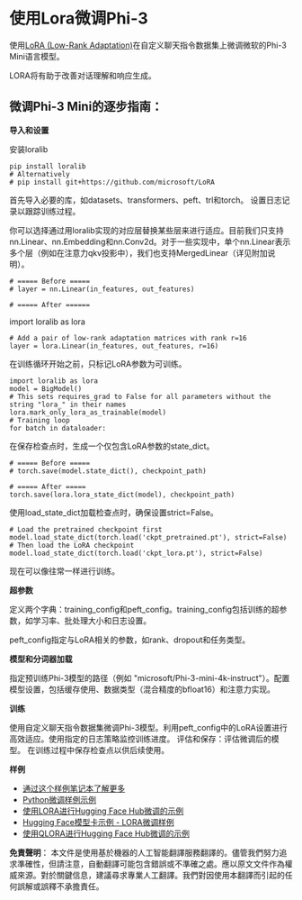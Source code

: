 # **使用Lora微调Phi-3**

使用[LoRA (Low-Rank Adaptation)](https://github.com/microsoft/LoRA?WT.mc_id=aiml-138114-kinfeylo)在自定义聊天指令数据集上微调微软的Phi-3 Mini语言模型。

LORA将有助于改善对话理解和响应生成。

## 微调Phi-3 Mini的逐步指南：

**导入和设置**

安装loralib

```
pip install loralib
# Alternatively
# pip install git+https://github.com/microsoft/LoRA

```

首先导入必要的库，如datasets、transformers、peft、trl和torch。
设置日志记录以跟踪训练过程。

你可以选择通过用loralib实现的对应层替换某些层来进行适应。目前我们只支持nn.Linear、nn.Embedding和nn.Conv2d。对于一些实现中，单个nn.Linear表示多个层（例如在注意力qkv投影中），我们也支持MergedLinear（详见附加说明）。

```
# ===== Before =====
# layer = nn.Linear(in_features, out_features)
```

```
# ===== After ======
```

import loralib as lora

```
# Add a pair of low-rank adaptation matrices with rank r=16
layer = lora.Linear(in_features, out_features, r=16)
```

在训练循环开始之前，只标记LoRA参数为可训练。

```
import loralib as lora
model = BigModel()
# This sets requires_grad to False for all parameters without the string "lora_" in their names
lora.mark_only_lora_as_trainable(model)
# Training loop
for batch in dataloader:
```

在保存检查点时，生成一个仅包含LoRA参数的state_dict。

```
# ===== Before =====
# torch.save(model.state_dict(), checkpoint_path)
```
```
# ===== After =====
torch.save(lora.lora_state_dict(model), checkpoint_path)
```

使用load_state_dict加载检查点时，确保设置strict=False。

```
# Load the pretrained checkpoint first
model.load_state_dict(torch.load('ckpt_pretrained.pt'), strict=False)
# Then load the LoRA checkpoint
model.load_state_dict(torch.load('ckpt_lora.pt'), strict=False)
```

现在可以像往常一样进行训练。

**超参数**

定义两个字典：training_config和peft_config。training_config包括训练的超参数，如学习率、批处理大小和日志设置。

peft_config指定与LoRA相关的参数，如rank、dropout和任务类型。

**模型和分词器加载**

指定预训练Phi-3模型的路径（例如 "microsoft/Phi-3-mini-4k-instruct"）。配置模型设置，包括缓存使用、数据类型（混合精度的bfloat16）和注意力实现。

**训练**

使用自定义聊天指令数据集微调Phi-3模型。利用peft_config中的LoRA设置进行高效适应。使用指定的日志策略监控训练进度。
评估和保存：评估微调后的模型。
在训练过程中保存检查点以供后续使用。

**样例**
- [通过这个样例笔记本了解更多](../../../../code/04.Finetuning/Phi_3_Inference_Finetuning.ipynb)
- [Python微调样例示例](../../../../code/04.Finetuning/FineTrainingScript.py)
- [使用LORA进行Hugging Face Hub微调的示例](../../../../code/04.Finetuning/Phi-3-finetune-lora-python.ipynb)
- [Hugging Face模型卡示例 - LORA微调样例](https://huggingface.co/microsoft/Phi-3-mini-4k-instruct/blob/main/sample_finetune.py)
- [使用QLORA进行Hugging Face Hub微调的示例](../../../../code/04.Finetuning/Phi-3-finetune-qlora-python.ipynb)

**免責聲明**：
本文件是使用基於機器的人工智能翻譯服務翻譯的。儘管我們努力追求準確性，但請注意，自動翻譯可能包含錯誤或不準確之處。應以原文文件作為權威來源。對於關鍵信息，建議尋求專業人工翻譯。我們對因使用本翻譯而引起的任何誤解或誤釋不承擔責任。